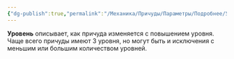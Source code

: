 ```yaml
---
{"dg-publish":true,"permalink":"/Механика/Причуды/Параметры/Подробнее/Уровень/","noteIcon":"","created":"2025-08-21T13:47:54.336+03:00","updated":"2025-07-29T00:30:51.383+03:00"}
---
```


**Уровень** описывает, как причуда изменяется с повышением уровня. Чаще всего причуды имеют 3 уровня, но могут быть и исключения с меньшим или большим количеством уровней.